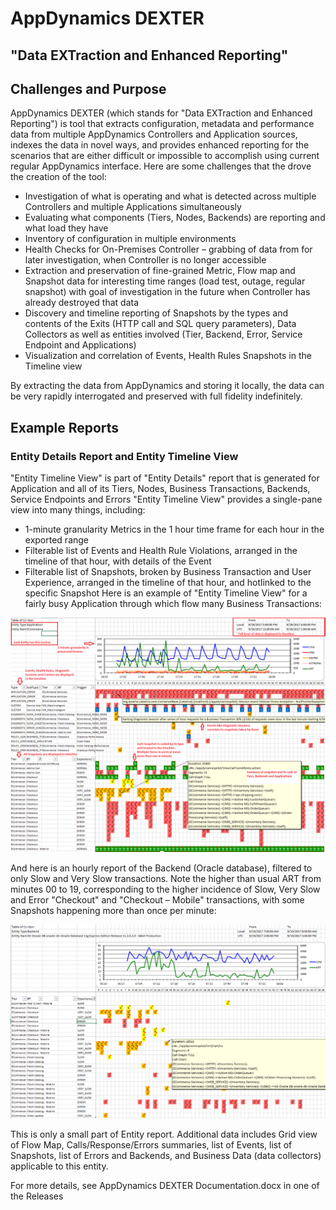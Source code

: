 # AppDynamics DEXTER

## "Data EXTraction and Enhanced Reporting"

## Challenges and Purpose

AppDynamics DEXTER (which stands for "Data EXTraction and Enhanced Reporting") is tool that extracts configuration, metadata and performance data from multiple AppDynamics Controllers and Application sources, indexes the data in novel ways, and provides enhanced reporting for the scenarios that are either difficult or impossible to accomplish using current regular AppDynamics interface.
Here are some challenges that the drove the creation of the tool:
- Investigation of what is operating and what is detected across multiple Controllers and multiple Applications simultaneously
- Evaluating what components (Tiers, Nodes, Backends) are reporting and what load they have
- Inventory of configuration in multiple environments
- Health Checks for On-Premises Controller – grabbing of data from for later investigation, when Controller is no longer accessible
- Extraction and preservation of fine-grained Metric, Flow map and Snapshot data for interesting time ranges (load test, outage, regular snapshot) with goal of investigation in the future when Controller has already destroyed that data
- Discovery and timeline reporting of Snapshots by the types and contents of the Exits (HTTP call and SQL query parameters), Data Collectors as well as entities involved (Tier, Backend, Error, Service Endpoint and Applications)
- Visualization and correlation of Events, Health Rules Snapshots in the Timeline view 

By extracting the data from AppDynamics and storing it locally, the data can be very rapidly interrogated and preserved with full fidelity indefinitely.

## Example Reports

### Entity Details Report and Entity Timeline View
"Entity Timeline View" is part of "Entity Details" report that is generated for Application and all of its Tiers, Nodes, Business Transactions, Backends, Service Endpoints and Errors
"Entity Timeline View" provides a single-pane view into many things, including:
- 1-minute granularity Metrics in the 1 hour time frame for each hour in the exported range
- Filterable list of Events and Health Rule Violations, arranged in the timeline of that hour, with details of the Event
- Filterable list of Snapshots, broken by Business Transaction and User Experience, arranged in the timeline of that hour, and hotlinked to the specific Snapshot
Here is an example of "Entity Timeline View" for a fairly busy Application through which flow many Business Transactions:

![Alt text](https://github.com/Appdynamics/AppDynamics.DEXTER/blob/master/Images/EntityDetailsApplication.png?raw=true)

And here is an hourly report of the Backend (Oracle database), filtered to only Slow and Very Slow transactions. Note the higher than usual ART from minutes 00 to 19, corresponding to the higher incidence of Slow, Very Slow and Error "Checkout" and "Checkout – Mobile" transactions, with some Snapshots happening more than once per minute:

![Alt text](https://github.com/Appdynamics/AppDynamics.DEXTER/blob/master/Images/EntityDetailsBackend.png?raw=true)

This is only a small part of Entity report. Additional data includes Grid view of Flow Map, Calls/Response/Errors summaries, list of Events, list of Snapshots, list of Errors and Backends, and Business Data (data collectors) applicable to this entity.

For more details, see AppDynamics DEXTER Documentation.docx in one of the Releases